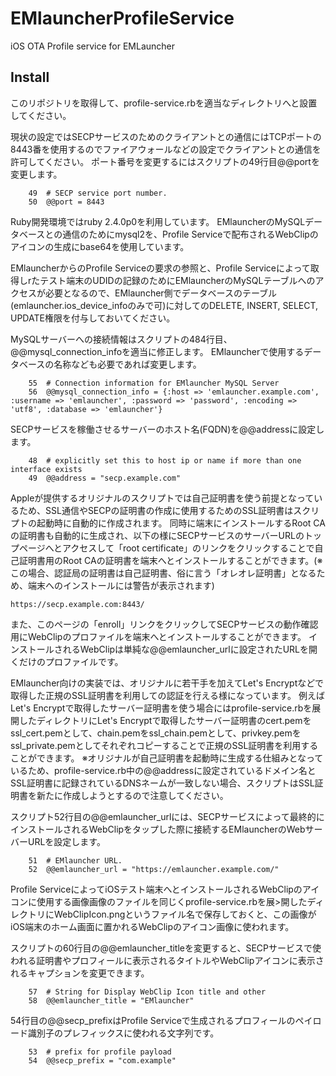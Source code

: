 # EMlauncherProfileService
iOS OTA Profile service for EMLauncher

## Install

このリポジトリを取得して、profile-service.rbを適当なディレクトリへと設置してください。

現状の設定ではSECPサービスのためのクライアントとの通信にはTCPポートの8443番を使用するのでファイアウォールなどの設定でクライアントとの通信を許可してください。
ポート番号を変更するにはスクリプトの49行目@@portを変更します。

```
    49	# SECP service port number.
    50	@@port = 8443
```

Ruby開発環境ではruby 2.4.0p0を利用しています。
EMlauncherのMySQLデータベースとの通信のためにmysql2を、Profile Serviceで配布されるWebClipのアイコンの生成にbase64を使用しています。

EMlauncherからのProfile Serviceの要求の参照と、Profile Serviceによって取得しrたテスト端末のUDIDの記録のためにEMlauncherのMySQLテーブルへのアクセスが必要となるので、EMlauncher側でデータベースのテーブル(emlauncher.ios_device_infoのみで可)に対してのDELETE, INSERT, SELECT, UPDATE権限を付与しておいてください。

MySQLサーバーへの接続情報はスクリプトの484行目、@@mysql_connection_infoを適当に修正します。
EMlauncherで使用するデータベースの名称なども必要であれば変更します。

```
    55	# Connection information for EMlauncher MySQL Server
    56	@@mysql_connection_info = {:host => 'emlauncher.example.com', :username => 'emlauncher', :password => 'password', :encoding => 'utf8', :database => 'emlauncher'}
```

SECPサービスを稼働させるサーバーのホスト名(FQDN)を@@addressに設定します。

```
    48	# explicitly set this to host ip or name if more than one interface exists
    49	@@address = "secp.example.com"
```

Appleが提供するオリジナルのスクリプトでは自己証明書を使う前提となっているため、SSL通信やSECPの証明書の作成に使用するためのSSL証明書はスクリプトの起動時に自動的に作成されます。
同時に端末にインストールするRoot CAの証明書も自動的に生成され、以下の様にSECPサービスのサーバーURLのトップページへとアクセスして「root certificate」のリンクをクリックすることで自己証明書用のRoot CAの証明書を端末へとインストールすることができます。(※この場合、認証局の証明書は自己証明書、俗に言う「オレオレ証明書」となるため、端末へのインストールには警告が表示されます)

```
https://secp.example.com:8443/
```

また、このページの「enroll」リンクをクリックしてSECPサービスの動作確認用にWebClipのプロファイルを端末へとインストールすることができます。
インストールされるWebClipは単純な@@emlauncher_urlに設定されたURLを開くだけのプロファイルです。

EMlauncher向けの実装では、オリジナルに若干手を加えてLet's Encryptなどで取得した正規のSSL証明書を利用しての認証を行える様になっています。
例えばLet's Encryptで取得したサーバー証明書を使う場合にはprofile-service.rbを展開したディレクトリにLet's Encryptで取得したサーバー証明書のcert.pemをssl_cert.pemとして、chain.pemをssl_chain.pemとして、privkey.pemをssl_private.pemとしてそれぞれコピーすることで正規のSSL証明書を利用することができます。
※オリジナルが自己証明書を起動時に生成する仕組みとなっているため、profile-service.rb中の@@addressに設定されているドメイン名とSSL証明書に記録されているDNSネームが一致しない場合、スクリプトはSSL証明書を新たに作成しようとするので注意してください。

スクリプト52行目の@@emlauncher_urlには、SECPサービスによって最終的にインストールされるWebClipをタップした際に接続するEMlauncherのWebサーバーURLを設定します。

```
    51	# EMlauncher URL.
    52	@@emlauncher_url = "https://emlauncher.example.com/"
```

Profile ServiceによってiOSテスト端末へとインストールされるWebClipのアイコンに使用する画像画像のファイルを同じくprofile-service.rbを展>開したディレクトリにWebClipIcon.pngというファイル名で保存しておくと、この画像がiOS端末のホーム画面に置かれるWebClipのアイコン画像に使われます。

スクリプトの60行目の@@emlauncher_titleを変更すると、SECPサービスで使われる証明書やプロフィールに表示されるタイトルやWebClipアイコンに表示されるキャプションを変更できます。

```
    57	# String for Display WebClip Icon title and other
    58	@@emlauncher_title = "EMlauncher"
```

54行目の@@secp_prefixはProfile Serviceで生成されるプロフィールのペイロード識別子のプレフィックスに使われる文字列です。

```
    53	# prefix for profile payload
    54	@@secp_prefix = "com.example"
```

